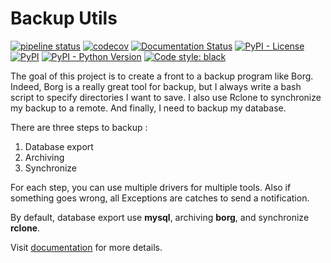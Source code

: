 Backup Utils
============


[![pipeline status](https://gitlab.com/Oprax/backup-utils/badges/master/pipeline.svg)](https://gitlab.com/Oprax/backup-utils/commits/master)
[![codecov](https://codecov.io/gl/Oprax/backup-utils/branch/master/graph/badge.svg?token=V9T1OFP3JO)](https://codecov.io/gl/Oprax/backup-utils)
[![Documentation Status](https://readthedocs.org/projects/backup-utils/badge/?version=latest)](https://backup-utils.readthedocs.io/en/latest/?badge=latest)
[![PyPI - License](https://img.shields.io/pypi/l/backup-utils.svg)](https://gitlab.com/Oprax/backup-utils/blob/master/LICENSE)
[![PyPI](https://img.shields.io/pypi/v/backup-utils.svg)](https://pypi.org/project/backup-utils/)
[![PyPI - Python Version](https://img.shields.io/pypi/pyversions/backup-utils.svg)](https://pypi.org/project/backup-utils/)
[![Code style: black](https://img.shields.io/badge/code%20style-black-000000.svg)](https://github.com/ambv/black)


The goal of this project is to create a front to a backup program like Borg.
Indeed, Borg is a really great tool for backup,
but I always write a bash script to specify directories I want to save.
I also use Rclone to synchronize my backup to a remote.
And finally, I need to backup my database.

There are three steps to backup :
1. Database export
2. Archiving
3. Synchronize

For each step, you can use multiple drivers for multiple tools.
Also if something goes wrong, all Exceptions are catches to send a notification.

By default, database export use **mysql**, archiving **borg**, and synchronize **rclone**.

Visit [documentation](https://backup-utils.readthedocs.io/) for more details.
